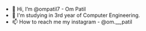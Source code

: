 - 👋 Hi, I’m @ompatil7 - Om Patil
- 👀 I'm studying in 3rd year of Computer Engineering.
- 📫 How to reach me my instagram - @om.__,patil

<!---
ompatil7/ompatil7 is a ✨ special ✨ repository because its `README.md` (this file) appears on your GitHub profile.
You can click the Preview link to take a look at your changes.
--->
